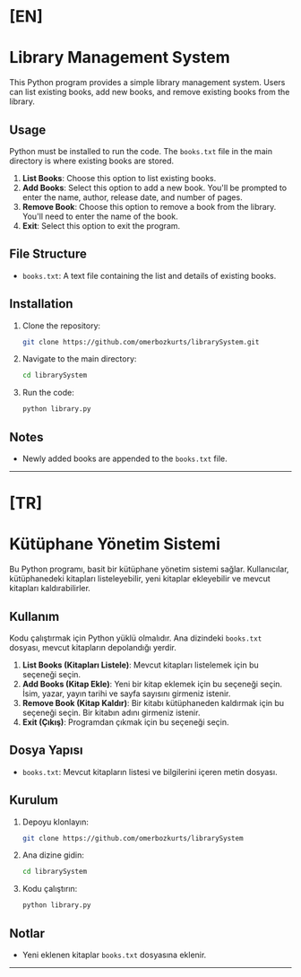 # [EN]
# Library Management System

This Python program provides a simple library management system. Users can list existing books, add new books, and remove existing books from the library.

## Usage

Python must be installed to run the code. The `books.txt` file in the main directory is where existing books are stored.

1. **List Books**: Choose this option to list existing books.
2. **Add Books**: Select this option to add a new book. You'll be prompted to enter the name, author, release date, and number of pages.
3. **Remove Book**: Choose this option to remove a book from the library. You'll need to enter the name of the book.
4. **Exit**: Select this option to exit the program.

## File Structure

- `books.txt`: A text file containing the list and details of existing books.

## Installation

1. Clone the repository:

    ```bash
    git clone https://github.com/omerbozkurts/librarySystem.git
    ```

2. Navigate to the main directory:

    ```bash
    cd librarySystem
    ```

3. Run the code:

    ```bash
    python library.py
    ```

## Notes

- Newly added books are appended to the `books.txt` file.

---


# [TR]
# Kütüphane Yönetim Sistemi

Bu Python programı, basit bir kütüphane yönetim sistemi sağlar. Kullanıcılar, kütüphanedeki kitapları listeleyebilir, yeni kitaplar ekleyebilir ve mevcut kitapları kaldırabilirler.

## Kullanım

Kodu çalıştırmak için Python yüklü olmalıdır. Ana dizindeki `books.txt` dosyası, mevcut kitapların depolandığı yerdir.

1. **List Books (Kitapları Listele)**: Mevcut kitapları listelemek için bu seçeneği seçin.
2. **Add Books (Kitap Ekle)**: Yeni bir kitap eklemek için bu seçeneği seçin. İsim, yazar, yayın tarihi ve sayfa sayısını girmeniz istenir.
3. **Remove Book (Kitap Kaldır)**: Bir kitabı kütüphaneden kaldırmak için bu seçeneği seçin. Bir kitabın adını girmeniz istenir.
4. **Exit (Çıkış)**: Programdan çıkmak için bu seçeneği seçin.

## Dosya Yapısı

- `books.txt`: Mevcut kitapların listesi ve bilgilerini içeren metin dosyası.

## Kurulum

1. Depoyu klonlayın:

    ```bash
    git clone https://github.com/omerbozkurts/librarySystem
    ```

2. Ana dizine gidin:

    ```bash
    cd librarySystem
    ```

3. Kodu çalıştırın:

    ```bash
    python library.py
    ```

## Notlar

- Yeni eklenen kitaplar `books.txt` dosyasına eklenir.

---
